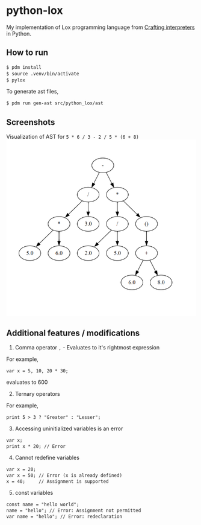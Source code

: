 # python-lox

My implementation of Lox programming language from [Crafting interpreters](https://www.craftinginterpreters.com/contents.html) in Python.

## How to run

```sh
$ pdm install
$ source .venv/bin/activate
$ pylox
```

To generate ast files,

```sh
$ pdm run gen-ast src/python_lox/ast
```

## Screenshots

Visualization of AST for `5 * 6 / 3 - 2 / 5 * (6 + 8)`
![Visualization of AST](images/ast_visual.png)


## Additional features / modifications

1) Comma operator `,` - Evaluates to it's rightmost expression

For example,
```
var x = 5, 10, 20 * 30;
```
evaluates to 600

2) Ternary operators

For example,
```
print 5 > 3 ? "Greater" : "Lesser";
```

3) Accessing uninitialized variables is an error
```
var x;
print x * 20; // Error
```

4) Cannot redefine variables
```
var x = 20;
var x = 50; // Error (x is already defined)
x = 40;     // Assignment is supported
```

5) const variables
```
const name = "hello world";
name = "hello"; // Error: Assignment not permitted
var name = "hello"; // Error: redeclaration
```
